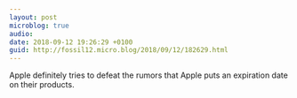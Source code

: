 ```yaml
---
layout: post
microblog: true
audio: 
date: 2018-09-12 19:26:29 +0100
guid: http://fossil12.micro.blog/2018/09/12/182629.html
---
```

Apple definitely tries to defeat the rumors that Apple puts an expiration date on their products.
